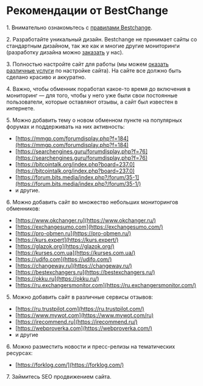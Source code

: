 # Рекомендации от BestСhange

1\. Внимательно ознакомьтесь с [правилами Bestchange](https://www.bestchange.ru/wiki/rules.html).

2\. Разработайте уникальный дизайн. Bestchange не принимает сайты со стандартным дизайном, так же как и многие другие мониторинги (разработку дизайна можно [заказать](https://premiumexchanger.com/portfolio/) у нас).

3\. Полностью настройте сайт для работы (мы можем [оказать различные услуги](https://premiumexchanger.com/uslugi/) по настройке сайта). На сайте все должно быть сделано красиво и аккуратно.

4\. Важно, чтобы обменник поработал какое-то время до включения в мониторинг — для того, чтобы у него уже были свои постоянные пользователи, которые оставляют отзывы, а сайт был известен в интернете.

5\. Можно добавить тему о новом обменном пункте на популярных форумах и поддерживать на них активность:

* [https://mmgp.com/forumdisplay.php?f=184](https://mmgp.com/forumdisplay.php?f=184)
* [https://searchengines.guru/forumdisplay.php?f=76](https://searchengines.guru/forumdisplay.php?f=76)
* [https://bitcointalk.org/index.php?board=237.0](https://bitcointalk.org/index.php?board=237.0)
* [https://forum.bits.media/index.php?/forum/35-1](https://forum.bits.media/index.php?/forum/35-1/)
* и другие.

6\. Можно добавить сайт во множество небольших мониторингов обменников:

* [https://www.okchanger.ru](https://www.okchanger.ru/)
* [https://exchangesumo.com](https://exchangesumo.com/)
* [https://pro-obmen.ru](https://pro-obmen.ru/)
* [https://kurs.expert](https://kurs.expert/)
* [https://glazok.org](https://glazok.org/)
* [https://kurses.com.ua](https://kurses.com.ua/)
* [https://udifo.com](https://udifo.com/)
* [https://changeway.ru](https://changeway.ru/)
* [https://bestexchangers.ru](https://bestexchangers.ru/)
* [https://okku.ru](https://okku.ru/)
* [https://ru.exchangersmonitor.com](https://ru.exchangersmonitor.com/)

5\. Можно добавить сайт в различные сервисы отзывов:

* [https://ru.trustpilot.com](https://ru.trustpilot.com/)
* [https://www.mywot.com](https://www.mywot.com/ru)
* [https://irecommend.ru](https://irecommend.ru/)
* [https://webproverka.com](https://webproverka.com/)
* и другие

6\. Можно разместить новости и пресс-релизы на тематических ресурсах:

* [https://forklog.com/](https://forklog.com/)

7\. Займитесь SЕО продвижением сайта.
